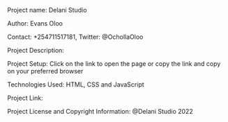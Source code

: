 Project name: Delani Studio

Author: Evans Oloo

Contact: +254711517181, Twitter: @OchollaOloo

Project Description:

Project Setup: Click on the link to open the page or copy the link and copy on your preferred browser

Technologies Used: HTML, CSS and JavaScript

Project Link:

Project License and Copyright Information: @Delani Studio 2022
